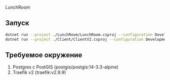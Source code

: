 LunchRoom

## Запуск
```bash
dotnet run --project ./LunchRoom/LunchRoom.csproj --configuration Development
dotnet run --project ./Client/ClientV2.csproj --configuration Development
```

## Требуемое окружение

1. Postgres с PostGIS (postgis/postgis:14-3.3-alpine)
2. Traefik v2 (traefik:v2.9.9)